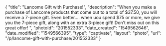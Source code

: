 {
    "title": "Lancome Gift with Purchase!",
    "description": "When you make a purchase of Lancome products that come out to a total of $37.50, you will receive a 7-piece gift. Even better.... when uou spend $75 or more, we give you the 7-piece gift, along with an extra 3-piece gift! Don’t miss out on this great offer! ",
    "photoId": "201552333",
    "date_created": "1549562646",
    "date_modified": "1549566395",
    "type": "captivate",
    "layout": "photo",
    "url": "\/p\/lancome-gift-with-purchase\/201552333"
}